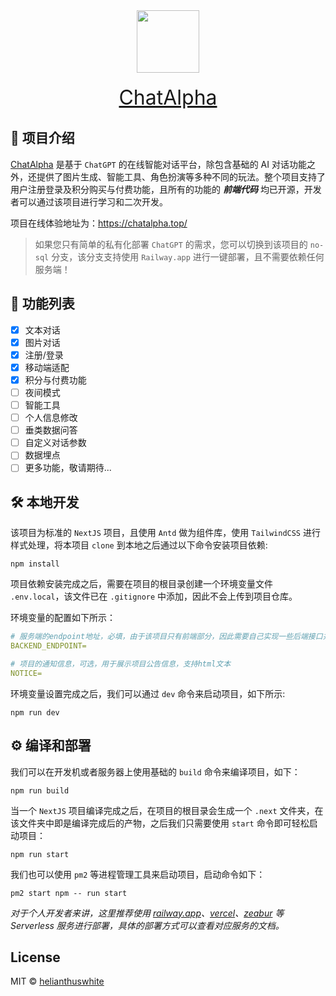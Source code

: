 <div style="text-align: center;"><img width="100" style="display: block; margin: 0 auto 20px;" src="https://raw.githubusercontent.com/helianthuswhite/chatgpt-web-next/c7372143ceb63310631a24ed0f8295e2487407c5/public/logo.svg" /><a style="text-align: center; font-size: 32px;" href="https://chatalpha.top/" target="_blank">ChatAlpha</a></div>

## 🚨 项目介绍

[ChatAlpha](https://github.com/helianthuswhite/chatgpt-web-next) 是基于 `ChatGPT` 的在线智能对话平台，除包含基础的 AI 对话功能之外，还提供了图片生成、智能工具、角色扮演等多种不同的玩法。整个项目支持了用户注册登录及积分购买与付费功能，且所有的功能的 **_前端代码_** 均已开源，开发者可以通过该项目进行学习和二次开发。

项目在线体验地址为：https://chatalpha.top/

> 如果您只有简单的私有化部署 `ChatGPT` 的需求，您可以切换到该项目的 `no-sql` 分支，该分支支持使用 `Railway.app` 进行一键部署，且不需要依赖任何服务端！

## 📌 功能列表

-   [x] 文本对话
-   [x] 图片对话
-   [x] 注册/登录
-   [x] 移动端适配
-   [x] 积分与付费功能
-   [ ] 夜间模式
-   [ ] 智能工具
-   [ ] 个人信息修改
-   [ ] 垂类数据问答
-   [ ] 自定义对话参数
-   [ ] 数据埋点
-   [ ] 更多功能，敬请期待...

## 🛠️ 本地开发

该项目为标准的 `NextJS` 项目，且使用 `Antd` 做为组件库，使用 `TailwindCSS` 进行样式处理，将本项目 `clone` 到本地之后通过以下命令安装项目依赖:

    npm install

项目依赖安装完成之后，需要在项目的根目录创建一个环境变量文件 `.env.local`，该文件已在 `.gitignore` 中添加，因此不会上传到项目仓库。

环境变量的配置如下所示：

```yml
# 服务端的endpoint地址，必填，由于该项目只有前端部分，因此需要自己实现一些后端接口并进行转发
BACKEND_ENDPOINT=

# 项目的通知信息，可选，用于展示项目公告信息，支持html文本
NOTICE=
```

环境变量设置完成之后，我们可以通过 `dev` 命令来启动项目，如下所示:

    npm run dev

## ⚙️ 编译和部署

我们可以在开发机或者服务器上使用基础的 `build` 命令来编译项目，如下：

    npm run build

当一个 `NextJS` 项目编译完成之后，在项目的根目录会生成一个 `.next` 文件夹，在该文件夹中即是编译完成后的产物，之后我们只需要使用 `start` 命令即可轻松启动项目：

    npm run start

我们也可以使用 `pm2` 等进程管理工具来启动项目，启动命令如下：

    pm2 start npm -- run start

_对于个人开发者来讲，这里推荐使用 [railway.app](https://railway.app/)、[vercel](https://vercel.com/)、[zeabur](https://zeabur.com/) 等 Serverless 服务进行部署，具体的部署方式可以查看对应服务的文档。_

## License

MIT © [helianthuswhite](./license)
